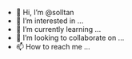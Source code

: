 - 👋 Hi, I’m @solltan
- 👀 I’m interested in ...
- 🌱 I’m currently learning ...
- 💞️ I’m looking to collaborate on ...
- 📫 How to reach me ...

<!---
solltan/solltan is a ✨ special ✨ repository because its `README.md` (this file) appears on your GitHub profile.
You can click the Preview link to take a look at your changes.
--->
